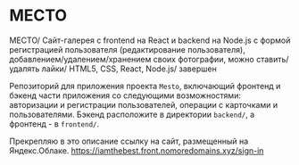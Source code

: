 #  МЕСТО
  
 МЕСТО/ Сайт-галерея с frontend на React и backend на Node.js с формой регистрацией пользователя (редактирование пользователя), добавлением/удалением/хранением своих фотографии, можно ставить/удалять лайки/ HTML5, CSS, React, Node.js/ завершен
 
 
Репозиторий для приложения проекта `Mesto`, включающий фронтенд и бэкенд части приложения со следующими возможностями: авторизации и регистрации пользователей, операции с карточками и пользователями. Бэкенд расположите в директории `backend/`, а фронтенд - в `frontend/`. 
  
  
Прекрепляю в это описание ссылку на сайт, размещенный на Яндекс.Облаке.
<https://iamthebest.front.nomoredomains.xyz/sign-in>
